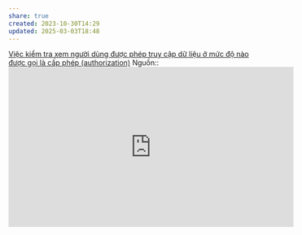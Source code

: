 ```yaml
---
share: true
created: 2023-10-30T14:29
updated: 2025-03-03T18:48
---
```

[Việc kiểm tra xem người dùng được phép truy cập dữ liệu ở mức độ nào được gọi là cấp phép (authorization)](./Vi%E1%BB%87c%20ki%E1%BB%83m%20tra%20xem%20ng%C6%B0%E1%BB%9Di%20d%C3%B9ng%20%C4%91%C6%B0%E1%BB%A3c%20ph%C3%A9p%20truy%20c%E1%BA%ADp%20d%E1%BB%AF%20li%E1%BB%87u%20%E1%BB%9F%20m%E1%BB%A9c%20%C4%91%E1%BB%99%20n%C3%A0o%20%C4%91%C6%B0%E1%BB%A3c%20g%E1%BB%8Di%20l%C3%A0%20c%E1%BA%A5p%20ph%C3%A9p%20(authorization).md)
Nguồn:: <iframe width="560" height="315" src="https://www.youtube.com/embed/ZlkQtnHICa4" title="YouTube video player" frameborder="0" allow="accelerometer; autoplay; clipboard-write; encrypted-media; gyroscope; picture-in-picture; web-share" referrerpolicy="strict-origin-when-cross-origin" allowfullscreen></iframe>